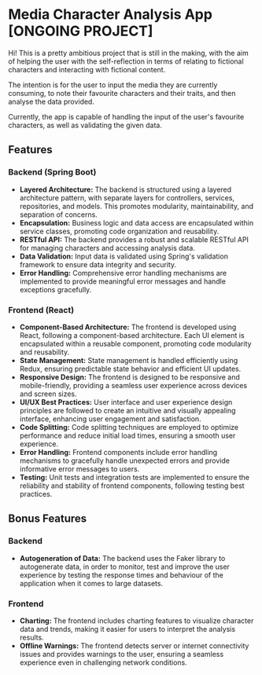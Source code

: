 <h1>Media Character Analysis App [ONGOING PROJECT]</h1>

<p>Hi! This is a pretty ambitious project that is still in the making, with the aim of helping the user with the self-reflection in terms of relating to fictional characters and interacting with fictional content.</p>
<p>The intention is for the user to input the media they are currently consuming, to note their favourite characters and their traits, and then analyse the data provided.</p>
<p>Currently, the app is capable of handling the input of the user's favourite characters, as well as validating the given data.</p>

<h2>Features</h2>

<h3>Backend (Spring Boot)</h3>
<ul>
    <li><strong>Layered Architecture:</strong> The backend is structured using a layered architecture pattern, with separate layers for controllers, services, repositories, and models. This promotes modularity, maintainability, and separation of concerns.</li>
    <li><strong>Encapsulation:</strong> Business logic and data access are encapsulated within service classes, promoting code organization and reusability.</li>
    <li><strong>RESTful API:</strong> The backend provides a robust and scalable RESTful API for managing characters and accessing analysis data.</li>
    <li><strong>Data Validation:</strong> Input data is validated using Spring's validation framework to ensure data integrity and security.</li>
    <li><strong>Error Handling:</strong> Comprehensive error handling mechanisms are implemented to provide meaningful error messages and handle exceptions gracefully.</li>
   </ul>

<h3>Frontend (React)</h3>
<ul>
    <li><strong>Component-Based Architecture:</strong> The frontend is developed using React, following a component-based architecture. Each UI element is encapsulated within a reusable component, promoting code modularity and reusability.</li>
    <li><strong>State Management:</strong> State management is handled efficiently using Redux, ensuring predictable state behavior and efficient UI updates.</li>
    <li><strong>Responsive Design:</strong> The frontend is designed to be responsive and mobile-friendly, providing a seamless user experience across devices and screen sizes.</li>
    <li><strong>UI/UX Best Practices:</strong> User interface and user experience design principles are followed to create an intuitive and visually appealing interface, enhancing user engagement and satisfaction.</li>
    <li><strong>Code Splitting:</strong> Code splitting techniques are employed to optimize performance and reduce initial load times, ensuring a smooth user experience.</li>
    <li><strong>Error Handling:</strong> Frontend components include error handling mechanisms to gracefully handle unexpected errors and provide informative error messages to users.</li>
    <li><strong>Testing:</strong> Unit tests and integration tests are implemented to ensure the reliability and stability of frontend components, following testing best practices.</li>
</ul>

<h2>Bonus Features</h2>

<h3>Backend</h3>
<ul>
    <li><strong>Autogeneration of Data:</strong> The backend uses the Faker library to autogenerate data, in order to monitor, test and improve the user experience by testing the response times and behaviour of the application when it comes to large datasets.</li>
   </ul>

<h3>Frontend</h3>
<ul>
    <li><strong>Charting:</strong> The frontend includes charting features to visualize character data and trends, making it easier for users to interpret the analysis results.</li>
    <li><strong>Offline Warnings:</strong> The frontend detects server or internet connectivity issues and provides warnings to the user, ensuring a seamless experience even in challenging network conditions.</li>

</ul>
